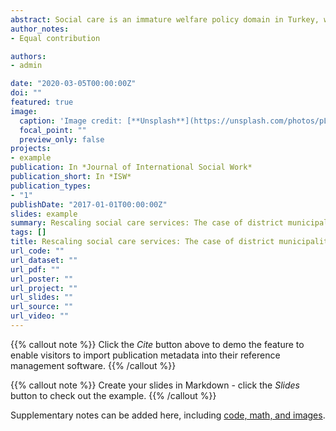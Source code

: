 ```yaml
---
abstract: Social care is an immature welfare policy domain in Turkey, with three distinctive characteristics: the central role of the family, limited public expenditure, and low levels of institutionalization and professionalization. However, following local legislative reform in 2004, municipalities have become important actors in social care provision, initiating social care programs for local citizens. This article fills a gap in the existing literature by focusing on the smallest administrative units of the local welfare system: the district municipalities. The article explores and compares the emerging role of district municipalities in social care provision in selected districts of Istanbul to assess, in the context of an immature welfare system, how far they fulfill the principle of universal provision. It finds that while service provision capacity was increased by localization to an extent, the social care provision capacity that district municipalities developed is not sufficient to transform social care policies into one that conforms to the principle of universalism. Due to coordination problems and the wide service area defined by the law, district municipalities ‘pick and choose’ service beneficiaries, instead of ensuring equal access for all local citizens.
author_notes:
- Equal contribution

authors:
- admin

date: "2020-03-05T00:00:00Z"
doi: ""
featured: true
image:
  caption: 'Image credit: [**Unsplash**](https://unsplash.com/photos/pLCdAaMFLTE)'
  focal_point: ""
  preview_only: false
projects:
- example
publication: In *Journal of International Social Work*
publication_short: In *ISW*
publication_types:
- "1"
publishDate: "2017-01-01T00:00:00Z"
slides: example
summary: Rescaling social care services: The case of district municipalities in Istanbul
tags: []
title: Rescaling social care services: The case of district municipalities in Istanbul
url_code: ""
url_dataset: ""
url_pdf: ""
url_poster: ""
url_project: ""
url_slides: ""
url_source: ""
url_video: ""
---
```


{{% callout note %}}
Click the _Cite_ button above to demo the feature to enable visitors to import publication metadata into their reference management software.
{{% /callout %}}

{{% callout note %}}
Create your slides in Markdown - click the _Slides_ button to check out the example.
{{% /callout %}}

Supplementary notes can be added here, including [code, math, and images](https://wowchemy.com/docs/writing-markdown-latex/).
